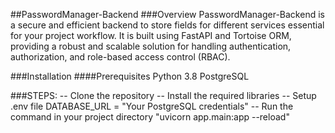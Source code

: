 ##PasswordManager-Backend
###Overview
PasswordManager-Backend is a secure and efficient backend to store fields for different services essential for your project workflow. It is built using FastAPI and Tortoise ORM, providing a robust and scalable solution for handling authentication, authorization, and role-based access control (RBAC).

###Installation
####Prerequisites
Python 3.8
PostgreSQL

###STEPS:
-- Clone the repository
-- Install the required libraries 
-- Setup .env file  DATABASE_URL = "Your PostgreSQL credentials"
-- Run the command in your project directory "uvicorn app.main:app --reload"
